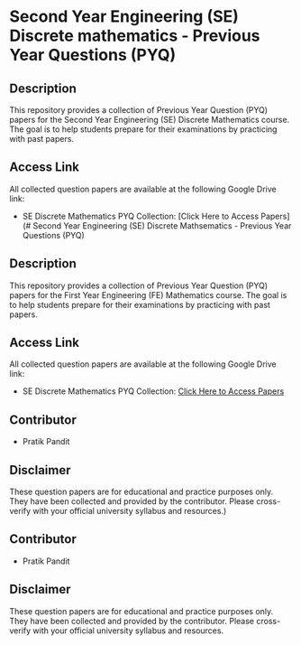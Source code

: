# Second Year Engineering (SE) Discrete mathematics - Previous Year Questions (PYQ)

## Description

This repository provides a collection of Previous Year Question (PYQ) papers for the Second Year Engineering (SE)  Discrete Mathematics course. The goal is to help students prepare for their examinations by practicing with past papers.

## Access Link

All collected question papers are available at the following Google Drive link:

* SE Discrete Mathematics PYQ Collection: [Click Here to Access Papers](# Second Year Engineering (SE) Discrete Mathsematics - Previous Year Questions (PYQ)

## Description

This repository provides a collection of Previous Year Question (PYQ) papers for the First Year Engineering (FE) Mathematics course. The goal is to help students prepare for their examinations by practicing with past papers.

## Access Link

All collected question papers are available at the following Google Drive link:

* SE Discrete Mathematics PYQ Collection: [Click Here to Access Papers](https://drive.google.com/drive/folders/1Ue27LmoumOZxoiZMpgYaiIgkyB--Rb_O?usp=sharing)


## Contributor

* Pratik Pandit

## Disclaimer

These question papers are for educational and practice purposes only. They have been collected and provided by the contributor. Please cross-verify with your official university syllabus and resources.)


## Contributor

* Pratik Pandit

## Disclaimer

These question papers are for educational and practice purposes only. They have been collected and provided by the contributor. Please cross-verify with your official university syllabus and resources.
